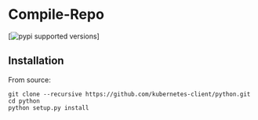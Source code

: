 # Compile-Repo
[![pypi supported versions](https://img.shields.io/pypi/pyversions/kubernetes.svg)]
## Installation

From source:

```
git clone --recursive https://github.com/kubernetes-client/python.git
cd python
python setup.py install
```
